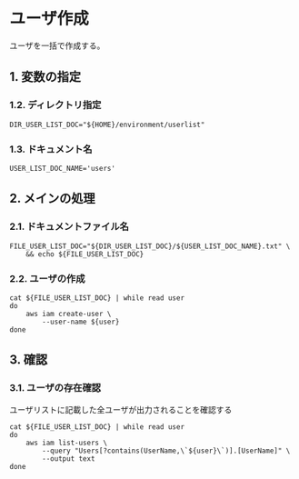 <!-- omit in toc -->
# ユーザ作成

ユーザを一括で作成する。

## 1. 変数の指定

### 1.2. ディレクトリ指定

    DIR_USER_LIST_DOC="${HOME}/environment/userlist"

### 1.3. ドキュメント名

    USER_LIST_DOC_NAME='users'

## 2. メインの処理

### 2.1. ドキュメントファイル名

    FILE_USER_LIST_DOC="${DIR_USER_LIST_DOC}/${USER_LIST_DOC_NAME}.txt" \
        && echo ${FILE_USER_LIST_DOC}

### 2.2. ユーザの作成

    cat ${FILE_USER_LIST_DOC} | while read user
    do
        aws iam create-user \
            --user-name ${user}
    done

## 3. 確認

### 3.1. ユーザの存在確認

ユーザリストに記載した全ユーザが出力されることを確認する

    cat ${FILE_USER_LIST_DOC} | while read user
    do
        aws iam list-users \
            --query "Users[?contains(UserName,\`${user}\`)].[UserName]" \
            --output text
    done
